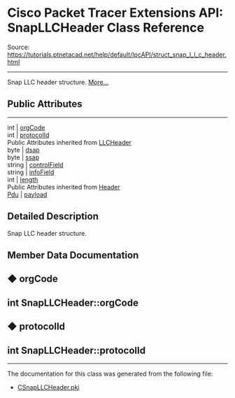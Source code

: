 # Cisco Packet Tracer Extensions API: SnapLLCHeader Class Reference

Source: https://tutorials.ptnetacad.net/help/default/IpcAPI/struct_snap_l_l_c_header.html

---

Snap LLC header structure. [More...](struct_snap_l_l_c_header.html#details)

##  Public Attributes  
  
---  
int | [orgCode](struct_snap_l_l_c_header.html#a1f5d9a73f045781820b390958fdee0e6)  
int | [protocolId](struct_snap_l_l_c_header.html#a11ff4259c8cef4cb41f459407601223c)  
Public Attributes inherited from [LLCHeader](struct_l_l_c_header.html)  
byte | [dsap](struct_l_l_c_header.html#a197dcbe8578b19516f852696e45ef616)  
byte | [ssap](struct_l_l_c_header.html#aeba373fdc2700ba0e47246607a6b6f3e)  
string | [controlField](struct_l_l_c_header.html#a8327062851408e8700e3c2d4434ff44c)  
string | [infoField](struct_l_l_c_header.html#a664caf0764696a3b5200f266a25211ec)  
int | [length](struct_l_l_c_header.html#acc6fc22277b93971522c71b1f07b9e18)  
Public Attributes inherited from [Header](struct_header.html)  
[Pdu](struct_pdu.html) | [payload](struct_header.html#a07ee8693faef1e16c65765b5bcdc366d)  
  
## Detailed Description

Snap LLC header structure. 

## Member Data Documentation

## ◆ orgCode

int SnapLLCHeader::orgCode  
---  
  
## ◆ protocolId

int SnapLLCHeader::protocolId  
---  
  
* * *

The documentation for this class was generated from the following file:

  * [CSnapLLCHeader.pki](_c_snap_l_l_c_header_8pki.html)


